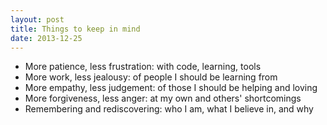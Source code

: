 ```yaml
---
layout: post
title: Things to keep in mind
date: 2013-12-25
---
```


- More patience, less frustration: with code, learning, tools
- More work, less jealousy: of people I should be learning from
- More empathy, less judgement: of those I should be helping and loving
- More forgiveness, less anger: at my own and others' shortcomings
- Remembering and rediscovering: who I am, what I believe in, and why
